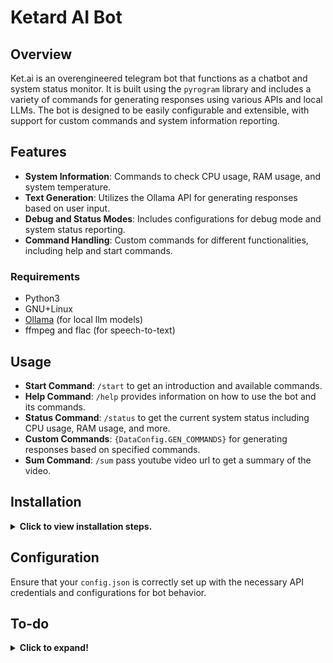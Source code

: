
# Ketard AI Bot

## Overview
Ket.ai is an overengineered telegram bot that functions as a chatbot and system status monitor. It is built using the `pyrogram` library and includes a variety of commands for generating responses using various APIs and local LLMs. The bot is designed to be easily configurable and extensible, with support for custom commands and system information reporting.

## Features
- **System Information**: Commands to check CPU usage, RAM usage, and system temperature.
- **Text Generation**: Utilizes the Ollama API for generating responses based on user input.
- **Debug and Status Modes**: Includes configurations for debug mode and system status reporting.
- **Command Handling**: Custom commands for different functionalities, including help and start commands.

### Requirements
* Python3
* GNU+Linux
* [Ollama](https://ollama.com/download/linux) (for local llm models)
* ffmpeg and flac (for speech-to-text)

## Usage
- **Start Command**: `/start` to get an introduction and available commands.
- **Help Command**: `/help` provides information on how to use the bot and its commands.
- **Status Command**: `/status` to get the current system status including CPU usage, RAM usage, and more.
- **Custom Commands**: `{DataConfig.GEN_COMMANDS}` for generating responses based on specified commands.
- **Sum Command**: `/sum` pass youtube video url to get a summary of the video.

## Installation
<details><summary><b>Click to view installation steps.</b></summary>

1. Clone the repository:
    ```bash
    git clone https://github.com/ket0x4/ketard-ai.git && cd ketard-ai
    ```
2. Create a virtual environment:
    ```bash
    python -m venv venv
    ```
3. Activate the virtual environment:
    ```bash
    source venv/bin/activate
    ```
4. Install the dependencies:
    ```bash
    pip install -r requirements.txt
    ```
5. Create a configuration file and fill in the required variables: 
    ```bash
    cp sample_config.json config.json
    ```
6. Configure the bot by editing the `config.json` file with the appropriate values for `BOT_NAME`, `API_ID`, `API_HASH`, `BOT_TOKEN`, ...
7. Run the bot:
    ```bash
    bash start
    ```

</details>

## Configuration
Ensure that your `config.json` is correctly set up with the necessary API credentials and configurations for bot behavior.

## To-do
<details><summary><b>Click to expand!</b></summary>

- [x] Add `/sum` command
- [x] Async `/sum` command
- [x] Support other youtube url's 
- [x] Add speech-to-text support
- [x] Check api response before sending
- [x] Fix async `/status` command
- [x] Add blacklist support
- [ ] log prompts and responses to db
- [x] split long messages
- [x] delete status message after sending prompt response
- [x] Add reply support
- [ ] Refactor code
- [ ] remove repeated code
- [ ] Add `TR` lang support to `/sum command`
- [ ] Better `/help` message
- [x] Add `/start command`
- [ ] Make llm backend configurable
- [ ] Add `/model` command for changing llm model
- [ ] Add `/debug` command for enabling debug mode
- [ ] Fix `/update` command

</details>
